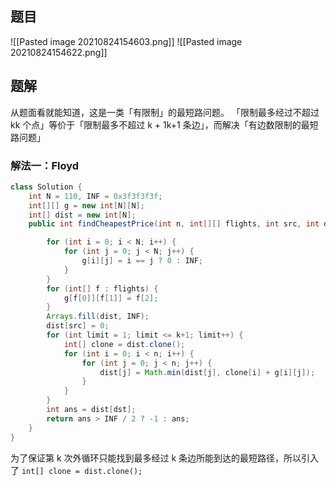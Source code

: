 ## 题目
![[Pasted image 20210824154603.png]]
![[Pasted image 20210824154622.png]]
## 题解
从题面看就能知道，这是一类「有限制」的最短路问题。
「限制最多经过不超过 kk 个点」等价于「限制最多不超过 k + 1k+1 条边」，而解决「有边数限制的最短路问题」

### 解法一：Floyd
```java
class Solution {
    int N = 110, INF = 0x3f3f3f3f;
    int[][] g = new int[N][N];
    int[] dist = new int[N];
    public int findCheapestPrice(int n, int[][] flights, int src, int dst, int k) {

        for (int i = 0; i < N; i++) {
            for (int j = 0; j < N; j++) {
                g[i][j] = i == j ? 0 : INF;
            }
        }
        for (int[] f : flights) {
            g[f[0]][f[1]] = f[2];
        }
        Arrays.fill(dist, INF);
        dist[src] = 0;
        for (int limit = 1; limit <= k+1; limit++) {
            int[] clone = dist.clone();
            for (int i = 0; i < n; i++) {
                for (int j = 0; j < n; j++) {
                    dist[j] = Math.min(dist[j], clone[i] + g[i][j]);
                }
            }
        }
        int ans = dist[dst];
        return ans > INF / 2 ? -1 : ans;
    }
}
```
为了保证第 k 次外循环只能找到最多经过 k 条边所能到达的最短路径，所以引入了
``int[] clone = dist.clone();``